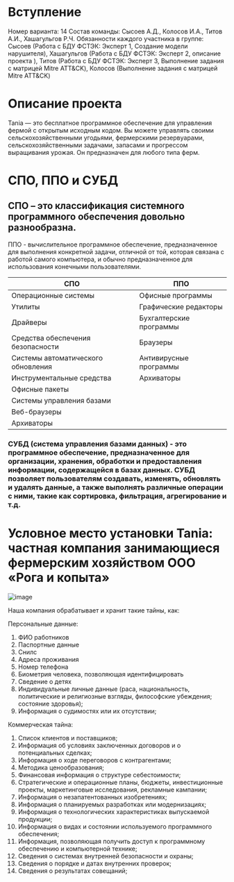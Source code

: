 # Вступление
Номер варианта: 14
Состав команды: Сысоев А.Д., Колосов И.А., Титов А.И., Хашагульгов Р.Ч.
Обязанности каждого участника в группе: Сысоев (Работа с БДУ ФСТЭК: Эксперт 1, Создание модели нарушителя), Хашагульгов (Работа с БДУ ФСТЭК: Эксперт 2, описание проекта ), Титов (Работа с БДУ ФСТЭК: Эксперт 3, Выполнение задания с матрицей Mitre ATT&CK), Колосов (Выполнение задания с матрицей Mitre ATT&CK)

# Описание проекта
Tania — это бесплатное программное обеспечение для управления фермой с открытым исходным кодом. Вы можете управлять своими сельскохозяйственными угодьями, фермерскими резервуарами, сельскохозяйственными задачами, запасами и прогрессом выращивания урожая. Он предназначен для любого типа ферм.

# СПО, ППО и СУБД
## СПО – это классификация системного программного обеспечения довольно разнообразна.  
ППО - вычислительное программное обеспечение, предназначенное для выполнения конкретной задачи, отличной от той, которая связана с работой самого компьютера, и обычно предназначенное для использования конечными пользователями.

| СПО | ППО |
| --- |---- |
|Операционные системы|Офисные программы|
|Утилиты|Графические редакторы|
|Драйверы|Бухгалтерские программы|
|Средства обеспечения безопасности|Браузеры |
|Системы автоматического обновления|Антивирусные программы |
|Инструментальные средства|Архиваторы |
|Офисные пакеты ||
|Системы управления базами||
|Веб-браузеры||
|Архиваторы||  

### СУБД (система управления базами данных) - это программное обеспечение, предназначенное для организации, хранения, обработки и предоставления информации, содержащейся в базах данных. СУБД позволяет пользователям создавать, изменять, обновлять и удалять данные, а также выполнять различные операции с ними, такие как сортировка, фильтрация, агрегирование и т.д.  

# Условное место установки Tania: частная компания занимающиеся фермерским хозяйством ООО «Рога и копыта»  

![image](https://github.com/sysoevad/student-s-practice/assets/115942777/5aa73e37-b893-4aee-896c-d555b377b6dc)


Наша компания обрабатывает и хранит такие тайны, как:  

Персональные данные:
1.	ФИО работников
2.	Паспортные данные
3.	Снилс 
4.	Адреса проживания 
5.	Номер телефона
6.	Биометрия человека, позволяющая идентифицировать 
7.	Сведение о детях
8.	Индивидуальные личные данные (раса, национальность, политические и религиозные взгляды, философские убеждения; состояние здоровья);
9.	Информация о судимостях или их отсутствии;


Коммерческая тайна:
1.	Список клиентов и поставщиков;
2.	Информация об условиях заключенных договоров и о потенциальных сделках;
3.	Информация о ходе переговоров с контрагентами;
4.	Методика ценообразования;
5.	Финансовая информация о структуре себестоимости;
6.	Стратегические и операционные планы, бюджеты, инвестиционные проекты, маркетинговые исследования, рекламные кампании;
7.	Информация о незапатентованных изобретениях;
8.	Информация о планируемых разработках или модернизациях;
9.	Информация о технологических характеристиках выпускаемой продукции;
10.	Информация о видах и состоянии используемого программного обеспечения;
11.	Информация, позволяющая получить доступ к программному обеспечению и компьютерной технике;
12.	Сведения о системах внутренней безопасности и охраны;
13.	Сведения о порядке и датах внутренних проверок;
14.	Сведения о результатах совещаний;

